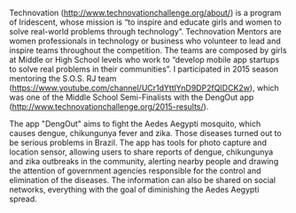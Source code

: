 Technovation (http://www.technovationchallenge.org/about/) is a program of Iridescent, whose mission is “to inspire and educate girls and women to solve real-world problems through technology”. Technovation Mentors are women professionals in technology or business who volunteer to lead and inspire teams throughout the competition. The teams are composed by girls at Middle or High School levels who work to “develop mobile app startups to solve real problems in their communities”. I participated in 2015 season mentoring the S.O.S. RJ team (https://www.youtube.com/channel/UCr1dYttlYnD9DP2fQIDCK2w), which was one of the Middle School Semi-Finalists with the DengOut app (http://www.technovationchallenge.org/2015-results/).




The app "DengOut" aims to fight the Aedes Aegypti mosquito, which causes dengue, chikungunya fever and zika. Those diseases turned out to be serious problems in Brazil. The app has tools for photo capture and location sensor, allowing users to share reports of dengue, chikungunya and zika outbreaks in the community, alerting nearby people and drawing the attention of government agencies responsible for the control and elimination of the diseases. The information can also be shared on social networks, everything with the goal of diminishing the Aedes Aegypti spread.